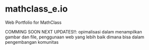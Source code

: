 # mathclass_e.io

Web Portfolio for MathClass 

COMMING SOON
NEXT UPDATES!!:
opimalisasi dalam menampilkan gambar dan file, penggunaan web yang lebih baik dimana bisa dalam pengembangan komunitas